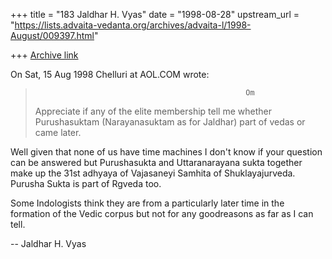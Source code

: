+++
title = "183 Jaldhar H. Vyas"
date = "1998-08-28"
upstream_url = "https://lists.advaita-vedanta.org/archives/advaita-l/1998-August/009397.html"

+++
[Archive link](https://lists.advaita-vedanta.org/archives/advaita-l/1998-August/009397.html)

On Sat, 15 Aug 1998 Chelluri at AOL.COM wrote:

>                                                    Om
>
> Appreciate if any of the elite membership tell me whether Purushasuktam
> (Narayanasuktam as for Jaldhar) part of vedas or came later.
>

Well given that none of us have time machines I don't know if your
question can be answered but Purushasukta and Uttaranarayana sukta
together make up the 31st adhyaya of Vajasaneyi Samhita of
Shuklayajurveda.  Purusha Sukta is part of Rgveda too.

Some Indologists think they are from a particularly later time in the
formation of the Vedic corpus but not for any goodreasons as far as I can
tell.

--
Jaldhar H. Vyas <jaldhar at braincells.com>

